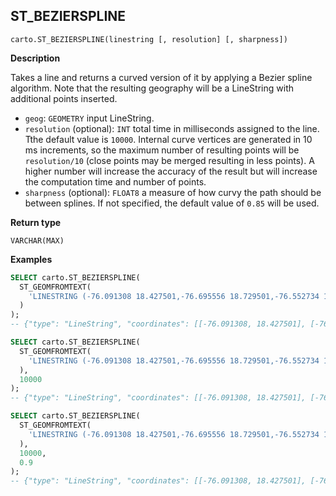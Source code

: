 ## ST_BEZIERSPLINE

```sql:signature
carto.ST_BEZIERSPLINE(linestring [, resolution] [, sharpness])
```

**Description**

Takes a line and returns a curved version of it by applying a Bezier spline algorithm. Note that the resulting geography will be a LineString with additional points inserted.

* `geog`: `GEOMETRY` input LineString.
* `resolution` (optional): `INT` total time in milliseconds assigned to the line. Tthe default value is `10000`. Internal curve vertices are generated in 10 ms increments, so the maximum number of resulting points will be `resolution/10` (close points may be merged resulting in less points). A higher number will increase the accuracy of the result but will increase the computation time and number of points.
* `sharpness` (optional): `FLOAT8` a measure of how curvy the path should be between splines. If not specified, the default value of `0.85` will be used.

**Return type**

`VARCHAR(MAX)`

**Examples**

```sql
SELECT carto.ST_BEZIERSPLINE(
  ST_GEOMFROMTEXT(
    'LINESTRING (-76.091308 18.427501,-76.695556 18.729501,-76.552734 19.40443,-74.61914 19.134789,-73.652343 20.07657,-73.157958 20.210656)'
  )
);
-- {"type": "LineString", "coordinates": [[-76.091308, 18.427501], [-76.09134585033101, 18.427508082543092], ...
```

```sql
SELECT carto.ST_BEZIERSPLINE(
  ST_GEOMFROMTEXT(
    'LINESTRING (-76.091308 18.427501,-76.695556 18.729501,-76.552734 19.40443,-74.61914 19.134789,-73.652343 20.07657,-73.157958 20.210656)'
  ),
  10000
);
-- {"type": "LineString", "coordinates": [[-76.091308, 18.427501], [-76.09134585033101, 18.427508082543092], ...
```

```sql
SELECT carto.ST_BEZIERSPLINE(
  ST_GEOMFROMTEXT(
    'LINESTRING (-76.091308 18.427501,-76.695556 18.729501,-76.552734 19.40443,-74.61914 19.134789,-73.652343 20.07657,-73.157958 20.210656)'
  ),
  10000,
  0.9
);
-- {"type": "LineString", "coordinates": [[-76.091308, 18.427501], [-76.09134541990707, 18.42750717125151], ...
```